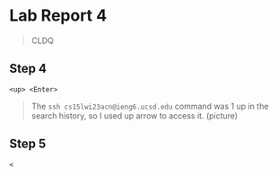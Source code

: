 # Lab Report 4
> CLDQ

## Step 4
`<up> <Enter>`
> The `ssh cs15lwi23acn@ieng6.ucsd.edu` command was 1 up in the search history, so I used up arrow to access it.
(picture)
## Step 5
`<`
>
